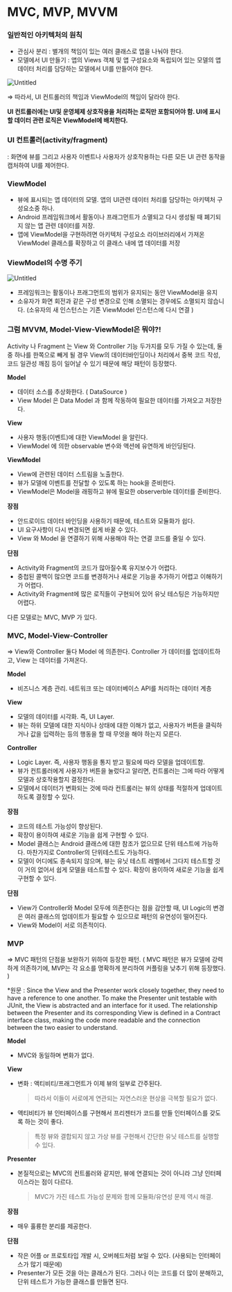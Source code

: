 # MVC, MVP, MVVM

### 일반적인 아키텍처의 원칙

- 관심사 분리 : 별개의 책임이 있는 여러 클래스로 앱을 나눠야 한다.
- 모델에서 UI 만들기 : 앱의 Views 객체 및 앱 구성요소와 독립되어 있는 모델의 앱 데이터 처리를 담당하는 모델에서 UI를 만들어야 한다.

![Untitled](MVC,%20MVP,%20MVVM%20445e2e8806d246a88fda9a42193b9698/Untitled.png)

⇒ 따라서, UI 컨트롤러의 책임과 ViewModel의 책임이 달라야 한다.

**UI 컨트롤러에는 UI및 운영체제 상호작용을 처리하는 로직만 포함되어야 함. UI에 표시할 데이터 관련 로직은 ViewModel에 배치한다.**

### UI 컨트롤러(activity/fragment)

: 화면에 뷰를 그리고 사용자 이벤트나 사용자가 상호작용하는 다른 모든 UI 관련 동작을 캡처하여 UI를 제어한다.

### ViewModel

- 뷰에 표시되는 앱 데이터의 모델. 앱의 UI관련 데이터 처리를 담당하는 아키텍처 구성요소중 하나.
- Android 프레임워크에서 활동이나 프래그먼트가 소멸되고 다시 생성될 때 폐기되지 않는 앱 관련 데이터를 저장.
- 앱에 ViewModel을 구현하려면 아키텍처 구성요소 라이브러리에서 가져온 ViewModel 클래스를 확장하고 이 클래스 내에 앱 데이터를 저장

### ViewModel의 수명 주기

![Untitled](MVC,%20MVP,%20MVVM%20445e2e8806d246a88fda9a42193b9698/Untitled%201.png)

- 프레임워크는 활동이나 프래그먼트의 범위가 유지되는 동안 ViewModel을 유지
- 소유자가 화면 회전과 같은 구성 변경으로 인해 소멸되는 경우에도 소멸되지 않습니다. (소유자의 새 인스턴스는 기존 ViewModel 인스턴스에 다시 연결 )

### 그럼 MVVM, Model-View-ViewModel은 뭐야?!

Activity 나 Fragment 는 View 와 Controller 기능 두가지를 모두 가질 수 있는데, 둘 중 하나를 한쪽으로 빼게 될 경우 View의 데이터바인딩이나 처리에서 중복 코드 작성, 코드 일관성 깨짐 등이 일어날 수 있기 때문에 해당 패턴이 등장했다.

**Model**

- 데이터 소스를 추상화한다. ( DataSource )
- View Model 은 Data Model 과 함께 작동하여 필요한 데이터를 가져오고 저장한다.

**View**

- 사용자 행동(이벤트)에 대한 ViewModel 을 알린다.
- ViewModel 에 의한 observable 변수와 액션에 유연하게 바인딩된다.

**ViewModel**

- View에 관련된 데이터 스트림을 노출한다.
- 뷰가 모델에 이벤트를 전달할 수 있도록 하는 hook을 준비한다.
- ViewModel은 Model을 래핑하고 뷰에 필요한 observerble 데이터를 준비한다.

**장점**

- 안드로이드 데이터 바인딩을 사용하기 때문에, 테스트와 모듈화가 쉽다.
- UI 요구사항이 다시 변경되면 쉽게 바꿀 수 있다.
- View 와 Model 을 연결하기 위해 사용해야 하는 연결 코드를 줄일 수 있다.

**단점**

- Activity와 Fragment의 코드가 많아질수록 유지보수가 어렵다.
- 중첩된 콜백이 많으면 코드를 변경하거나 새로운 기능을 추가하기 어렵고 이해하기가 어렵다.
- Activity와 Fragment에 많은 로직들이 구현되어 있어 유닛 테스팅은 가능하지만 어렵다.

다른 모델로는 MVC, MVP 가 있다.

### MVC, Model-View-Controller

⇒ View와 Controller 둘다 Model 에 의존한다. Controller 가 데이터를 업데이트하고, View 는 데이터를 가져온다.

**Model** 

- 비즈니스 계층 관리. 네트워크 또는 데이터베이스 API를 처리하는 데이터 계층

**View**

- 모델의 데이터를 시각화. 즉, UI Layer.
- 뷰는 하위 모델에 대한 지식이나 상태에 대한 이해가 없고, 사용자가 버튼을 클릭하거나 값을 입력하는 등의 행동을 할 때 무엇을 해야 하는지 모른다.

**Controller** 

- Logic Layer. 즉, 사용자 행동을 통지 받고 필요에 따라 모델을 업데이트함.
- 뷰가 컨트롤러에게 사용자가 버튼을 눌렀다고 알리면, 컨트롤러는 그에 따라 어떻게 모델과 상호작용할지 결정한다.
- 모델에서 데이터가 변화되는 것에 따라 컨트롤러는 뷰의 상태를 적절하게 업데이트하도록 결정할 수 있다.

**장점**

- 코드의 테스트 가능성이 향상된다.
- 확장이 용이하여 새로운 기능을 쉽게 구현할 수 있다.
- Model 클래스는 Android 클래스에 대한 참조가 없으므로 단위 테스트에 가능하다. 마찬가지로 Controller의 단위테스트도 가능하다.
- 모델이 어디에도 종속되지 않으며, 뷰는 유닛 테스트 레벨에서 그다지 테스트할 것이 거의 없어서 쉽게 모델을 테스트할 수 있다. 확장이 용이하여 새로운 기능을 쉽게 구현할 수 있다.

**단점**

- View가 Controller와 Model 모두에 의존한다는 점을 감안할 때, UI Logic의 변경은 여러 클래스의 업데이트가 필요할 수 있으므로 패턴의 유연성이 떨어진다.
- View와 Model이 서로 의존적이다.

### MVP

⇒ MVC 패턴의 단점을 보완하기 위하여 등장한 패턴. ( MVC 패턴은 뷰가 모델에 강력하게 의존하기에, MVP는 각 요소를 명확하게 분리하여 커플링을 낮추기 위해 등장했다. )

*원문 : Since the View and the Presenter work closely together, they need to have a reference to one another. To make the Presenter unit testable with JUnit, the View is abstracted and an interface for it used. The relationship between the Presenter and its corresponding View is defined in a Contract interface class, making the code more readable and the connection between the two easier to understand.

**Model**

- MVC와 동일하며 변화가 없다.

**View**

- 변화 : 액티비티/프래그먼트가 이제 뷰의 일부로 간주된다.

    > 따라서 이들이 서로에게 연관되는 자연스러운 현상을 극복할 필요가 없다.

- 액티비티가 뷰 인터페이스를 구현해서 프리젠터가 코드를 만들 인터페이스를 갖도록 하는 것이 좋다.

    > 특정 뷰와 결합되지 않고 가상 뷰를 구현해서 간단한 유닛 테스트를 실행할 수 있다.

**Presenter**

- 본질적으로는 MVC의 컨트롤러와 같지만, 뷰에 연결되는 것이 아니라 그냥 인터페이스라는 점이 다르다.

    > MVC가 가진 테스트 가능성 문제와 함께 모듈화/유연성 문제 역시 해결.

**장점**

- 매우 훌륭한 분리를 제공한다.

**단점**

- 작은 어플 or 프로토타입 개발 시, 오버헤드처럼 보일 수 있다. (사용되는 인터페이스가 많기 때문에)
- Presenter가 모든 것을 아는 클래스가 된다. 그러나 이는 코드를 더 많이 분해하고, 단위 테스트가 가능한 클래스를 만들면 된다.